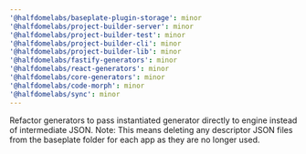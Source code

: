 ```yaml
---
'@halfdomelabs/baseplate-plugin-storage': minor
'@halfdomelabs/project-builder-server': minor
'@halfdomelabs/project-builder-test': minor
'@halfdomelabs/project-builder-cli': minor
'@halfdomelabs/project-builder-lib': minor
'@halfdomelabs/fastify-generators': minor
'@halfdomelabs/react-generators': minor
'@halfdomelabs/core-generators': minor
'@halfdomelabs/code-morph': minor
'@halfdomelabs/sync': minor
---
```


Refactor generators to pass instantiated generator directly to engine instead of intermediate JSON. Note: This means deleting any descriptor JSON files from the baseplate folder for each app as they are no longer used.

